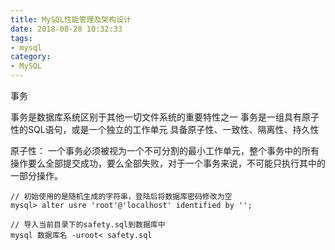 ```yaml
---
title: MySQL性能管理及架构设计
date: 2018-08-28 10:32:33
tags:
- mysql
category:
- MySQL
---
```


<!--more -->
事务

事务是数据库系统区别于其他一切文件系统的重要特性之一
事务是一组具有原子性的SQL语句，或是一个独立的工作单元
具备原子性、一致性、隔离性、持久性

原子性：
 一个事务必须被视为一个不可分割的最小工作单元，整个事务中的所有操作要么全部提交成功，要么全部失败，对于一个事务来说，不可能只执行其中的一部分操作。

```mysql
// 初始使用的是随机生成的字符串，登陆后将数据库密码修改为空
mysql> alter usre 'root'@'localhost' identified by '';

// 导入当前目录下的safety.sql到数据库中
mysql 数据库名 -uroot< safety.sql
```
